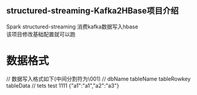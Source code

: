 ## structured-streaming-Kafka2HBase项目介绍  
Spark structured-streaming 消费kafka数据写入hbase<br />
该项目修改基础配置就可以跑<br />

# 数据格式

// 数据写入格式如下(中间分割符为\001)
// dbName tableName tableRowkey tableData
// tets test 1111 {"a1":"a1","a2":"a3"}

